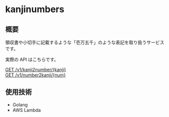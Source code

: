 # kanjinumbers

## 概要

領収書や小切手に記載するような「壱万五千」のような表記を取り扱うサービスです。

実際の API はこちらです。

[GET /v1/kanji2number/{kanji}](https://rxyfko3ctb.execute-api.ap-northeast-1.amazonaws.com/v1/kanji2number/壱千弐百参拾四兆五千六百七拾八億九千壱拾弐万参千四百五拾六)  
[GET /v1/number2kanji/{num}](https://rxyfko3ctb.execute-api.ap-northeast-1.amazonaws.com/v1/number2kanji/1234567890123456)

## 使用技術

- Golang
- AWS Lambda
